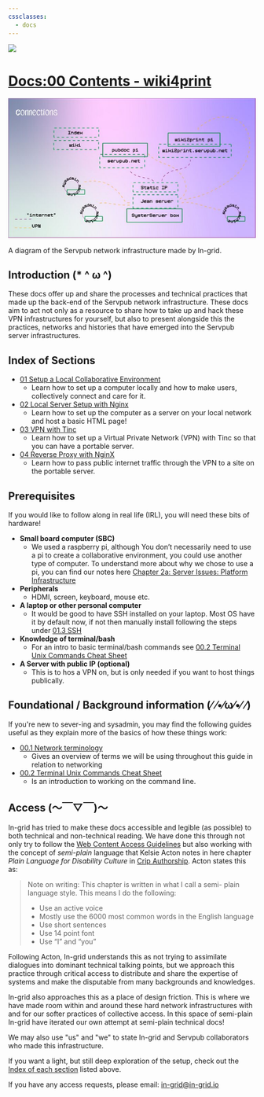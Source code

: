```yaml
---
cssclasses:
  - docs
---
```

<div id="banner">
<a href="https://wiki4print.servpub.net/index.php?title=Docs:00_Contents#Index_of_Sections">
<img src="media/W4P_logo.png"/>
</a>
</div>


# [Docs:00 Contents - wiki4print](https://wiki4print.servpub.net/index.php?title=Docs:00_Contents)

![A diagram of the Servpub network infrastructure made by In-grid.](../media/Docs%20Infrastructure%20Diagram.jpeg)

A diagram of the Servpub network infrastructure made by In-grid.

## Introduction (\* ^ ω ^)

These docs offer up and share the processes and technical practices that made up the back-end of the Servpub network infrastructure. These docs aim to act not only as a resource to share how to take up and hack these VPN infrastructures for yourself, but also to present alongside this the practices, networks and histories that have emerged into the Servpub server infrastructures.

## Index of Sections

-   [01 Setup a Local Collaborative Environment](https://wiki4print.servpub.net/index.php?title=Docs:01_Setup_a_Local_Collaborative_Environment "Docs:01 Setup a Local Collaborative Environment")
    -   Learn how to set up a computer locally and how to make users, collectively connect and care for it.
-   [02 Local Server Setup with Nginx](https://wiki4print.servpub.net/index.php?title=Docs:02_Local_Server_Setup_with_Nginx "Docs:02 Local Server Setup with Nginx")
    -   Learn how to set up the computer as a server on your local network and host a basic HTML page!
-   [03 VPN with Tinc](https://wiki4print.servpub.net/index.php?title=Docs:03_VPN_with_Tinc "Docs:03 VPN with Tinc")
    -   Learn how to set up a Virtual Private Network (VPN) with Tinc so that you can have a portable server.
-   [04 Reverse Proxy with NginX](https://wiki4print.servpub.net/index.php?title=Docs:04_Reverse_Proxy_with_NginX "Docs:04 Reverse Proxy with NginX")
    -   Learn how to pass public internet traffic through the VPN to a site on the portable server.

## Prerequisites

If you would like to follow along in real life (IRL), you will need these bits of hardware!

-   **Small board computer (SBC)**
    -   We used a raspberry pi, although You don’t necessarily need to use a pi to create a collaborative environment, you could use another type of computer. To understand more about why we chose to use a pi, you can find our notes here [Chapter 2a: Server Issues: Platform Infrastructure](https://wiki4print.servpub.net/index.php?title=Chapter_2a:_Server_Issues:_Platform_Infrastructure "Chapter 2a: Server Issues: Platform Infrastructure")
-   **Peripherals**
    -   HDMI, screen, keyboard, mouse etc.
-   **A laptop or other personal computer**
    -   It would be good to have SSH installed on your laptop. Most OS have it by default now, if not then manually install following the steps under [01.3 SSH](https://wiki4print.servpub.net/index.php?title=Docs:01.3_SSH "Docs:01.3 SSH")
-   **Knowledge of terminal/bash**
    -   For an intro to basic terminal/bash commands see [00.2 Terminal Unix Commands Cheat Sheet](https://wiki4print.servpub.net/index.php?title=00.2_Terminal_Unix_Commands_Cheat_Sheet "00.2 Terminal Unix Commands Cheat Sheet")
-   **A Server with public IP (optional)**
    -   This is to hos a VPN on, but is only needed if you want to host things publically.

## Foundational / Background information (⁄ ⁄•⁄ω⁄•⁄ ⁄)

If you're new to sever-ing and sysadmin, you may find the following guides useful as they explain more of the basics of how these things work:

-   [00.1 Network terminology](https://wiki4print.servpub.net/index.php?title=Docs:00.1_Network_terminology "Docs:00.1 Network terminology")
    -   Gives an overview of terms we will be using throughout this guide in relation to networking
-   [00.2 Terminal Unix Commands Cheat Sheet](https://wiki4print.servpub.net/index.php?title=Docs:00.2_Terminal_Unix_Commands_Cheat_Sheet "Docs:00.2 Terminal Unix Commands Cheat Sheet")
    -   Is an introduction to working on the command line.

## Access (〜￣▽￣)〜

In-grid has tried to make these docs accessible and legible (as possible) to both technical and non-technical reading. We have done this through not only try to follow the [Web Content Access Guidelines](https://www.wcag.com/resource/wcag-quick-tips-for-content-writers/) but also working with the concept of *semi-plain* language that Kelsie Acton notes in here chapter *Plain Language for Disability Culture* in [Crip Authorship](https://nyupress.org/9781479819362/crip-authorship/). Acton states this as:

> Note on writing: This chapter is written in what I call a semi- plain language style. This means I do the following:
> 
> -   Use an active voice
> -   Mostly use the 6000 most common words in the English language
> -   Use short sentences
> -   Use 14 point font
> -   Use “I” and “you”

Following Acton, In-grid understands this as not trying to assimilate dialogues into dominant technical talking points, but we approach this practice through critical access to distribute and share the expertise of systems and make the disputable from many backgrounds and knowledges.

In-grid also approaches this as a place of design friction. This is where we have made room within and around these hard network infrastructures with and for our softer practices of collective access. In this space of semi-plain In-grid have iterated our own attempt at semi-plain technical docs!

We may also use "us" and "we" to state In-grid and Servpub collaborators who made this infrastructure.

If you want a light, but still deep exploration of the setup, check out the [Index of each section](https://wiki4print.servpub.net/index.php?title=Docs:00_Contents#Index_of_Sections) listed above.

If you have any access requests, please email: in-grid@in-grid.io